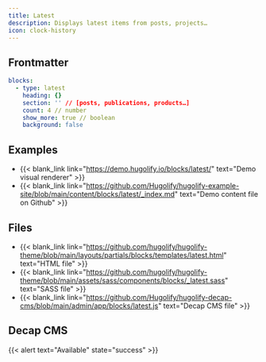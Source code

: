 ```yaml
---
title: Latest
description: Displays latest items from posts, projects…
icon: clock-history
---
```


## Frontmatter

```yml
blocks:
  - type: latest
    heading: {}
    section: '' // [posts, publications, products…]
    count: 4 // number
    show_more: true // boolean
    background: false
```

## Examples

- {{< blank_link link="https://demo.hugolify.io/blocks/latest/" text="Demo visual renderer" >}}
- {{< blank_link link="https://github.com/Hugolify/hugolify-example-site/blob/main/content/blocks/latest/_index.md" text="Demo content file on Github" >}}

## Files

- {{< blank_link link="https://github.com/hugolify/hugolify-theme/blob/main/layouts/partials/blocks/templates/latest.html" text="HTML file" >}}
- {{< blank_link link="https://github.com/hugolify/hugolify-theme/blob/main/assets/sass/components/blocks/_latest.sass" text="SASS file" >}}
- {{< blank_link link="https://github.com/Hugolify/hugolify-decap-cms/blob/main/admin/app/blocks/latest.js" text="Decap CMS file" >}}

## Decap CMS

{{< alert text="Available" state="success" >}}
